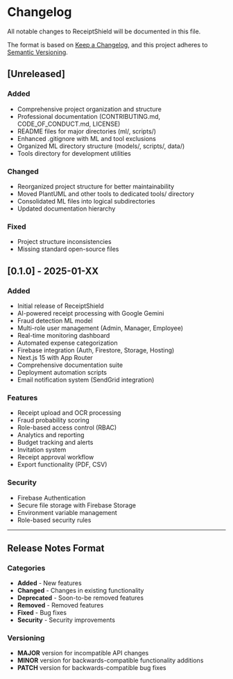 # Changelog

All notable changes to ReceiptShield will be documented in this file.

The format is based on [Keep a Changelog](https://keepachangelog.com/en/1.0.0/),
and this project adheres to [Semantic Versioning](https://semver.org/spec/v2.0.0.html).

## [Unreleased]

### Added
- Comprehensive project organization and structure
- Professional documentation (CONTRIBUTING.md, CODE_OF_CONDUCT.md, LICENSE)
- README files for major directories (ml/, scripts/)
- Enhanced .gitignore with ML and tool exclusions
- Organized ML directory structure (models/, scripts/, data/)
- Tools directory for development utilities

### Changed
- Reorganized project structure for better maintainability
- Moved PlantUML and other tools to dedicated tools/ directory
- Consolidated ML files into logical subdirectories
- Updated documentation hierarchy

### Fixed
- Project structure inconsistencies
- Missing standard open-source files

## [0.1.0] - 2025-01-XX

### Added
- Initial release of ReceiptShield
- AI-powered receipt processing with Google Gemini
- Fraud detection ML model
- Multi-role user management (Admin, Manager, Employee)
- Real-time monitoring dashboard
- Automated expense categorization
- Firebase integration (Auth, Firestore, Storage, Hosting)
- Next.js 15 with App Router
- Comprehensive documentation suite
- Deployment automation scripts
- Email notification system (SendGrid integration)

### Features
- Receipt upload and OCR processing
- Fraud probability scoring
- Role-based access control (RBAC)
- Analytics and reporting
- Budget tracking and alerts
- Invitation system
- Receipt approval workflow
- Export functionality (PDF, CSV)

### Security
- Firebase Authentication
- Secure file storage with Firebase Storage
- Environment variable management
- Role-based security rules

---

## Release Notes Format

### Categories
- **Added** - New features
- **Changed** - Changes in existing functionality
- **Deprecated** - Soon-to-be removed features
- **Removed** - Removed features
- **Fixed** - Bug fixes
- **Security** - Security improvements

### Versioning
- **MAJOR** version for incompatible API changes
- **MINOR** version for backwards-compatible functionality additions
- **PATCH** version for backwards-compatible bug fixes

